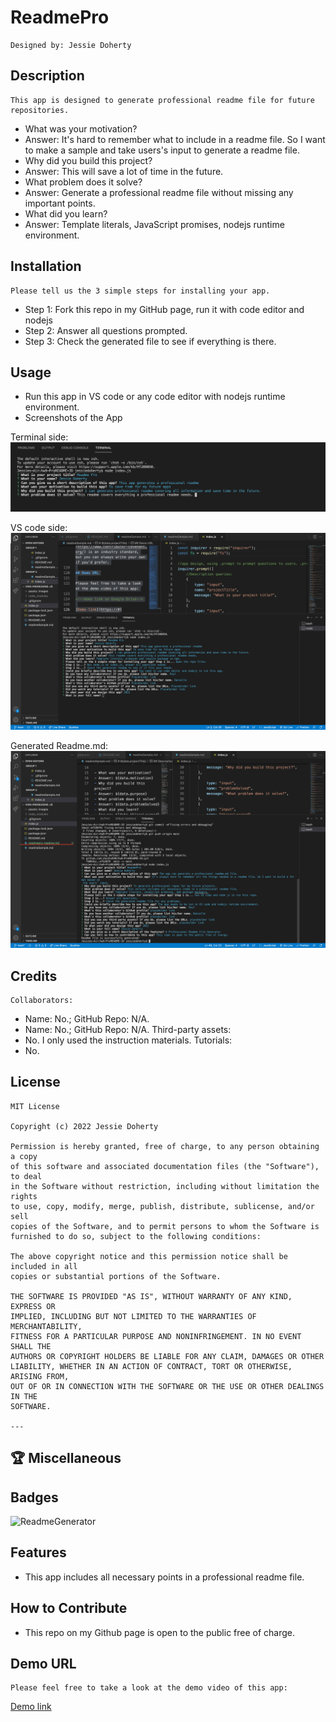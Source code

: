 # ReadmePro

    Designed by: Jessie Doherty

## Description

    This app is designed to generate professional readme file for future repositories.

- What was your motivation?
- Answer: It's hard to remember what to include in a readme file. So I want to make a sample and take users's input to generate a readme file.
- Why did you build this project?
- Answer: This will save a lot of time in the future.
- What problem does it solve?
- Answer: Generate a professional readme file without missing any important points.
- What did you learn?
- Answer: Template literals, JavaScript promises, nodejs runtime environment.

## Installation

    Please tell us the 3 simple steps for installing your app.

- Step 1: Fork this repo in my GitHub page, run it with code editor and nodejs
- Step 2: Answer all questions prompted.
- Step 3: Check the generated file to see if everything is there.

## Usage

- Run this app in VS code or any code editor with nodejs runtime environment.
- Screenshots of the App

Terminal side:
![Terminal](assets/images/terminalside.png)

VS code side:
![VS code](assets/images/queryscreen.png)

Generated Readme.md:
![Generated file](assets/images/generatedreadme.png)

## Credits

    Collaborators:

- Name: No.; GitHub Repo: N/A.
- Name: No.; GitHub Repo: N/A.
  Third-party assets:
- No. I only used the instruction materials.
  Tutorials:
- No.

## License

    MIT License

    Copyright (c) 2022 Jessie Doherty

    Permission is hereby granted, free of charge, to any person obtaining a copy
    of this software and associated documentation files (the "Software"), to deal
    in the Software without restriction, including without limitation the rights
    to use, copy, modify, merge, publish, distribute, sublicense, and/or sell
    copies of the Software, and to permit persons to whom the Software is
    furnished to do so, subject to the following conditions:

    The above copyright notice and this permission notice shall be included in all
    copies or substantial portions of the Software.

    THE SOFTWARE IS PROVIDED "AS IS", WITHOUT WARRANTY OF ANY KIND, EXPRESS OR
    IMPLIED, INCLUDING BUT NOT LIMITED TO THE WARRANTIES OF MERCHANTABILITY,
    FITNESS FOR A PARTICULAR PURPOSE AND NONINFRINGEMENT. IN NO EVENT SHALL THE
    AUTHORS OR COPYRIGHT HOLDERS BE LIABLE FOR ANY CLAIM, DAMAGES OR OTHER
    LIABILITY, WHETHER IN AN ACTION OF CONTRACT, TORT OR OTHERWISE, ARISING FROM,
    OUT OF OR IN CONNECTION WITH THE SOFTWARE OR THE USE OR OTHER DEALINGS IN THE
    SOFTWARE.

    ---

## 🏆 Miscellaneous

## Badges

![ReadmeGenerator](https://img.shields.io/badge/Readme.md-Generator%20v1.0-blue)

## Features

- This app includes all necessary points in a professional readme file.

## How to Contribute

- This repo on my Github page is open to the public free of charge.

## Demo URL

    Please feel free to take a look at the demo video of this app:

[Demo link](https://drive.google.com/file/d/1PMw6HrfYfTd0uDhtfg4vlzsGgRSwDm-5/view)
